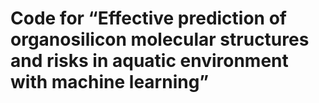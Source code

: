 # Code for “Effective prediction of organosilicon molecular structures and risks in aquatic environment with machine learning”
